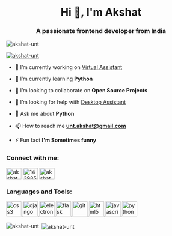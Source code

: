 <h1 align="center">Hi 👋, I'm Akshat</h1>
<h3 align="center">A passionate frontend developer from India</h3>

<p align="left"> <img src="https://komarev.com/ghpvc/?username=akshat-unt&label=Profile%20views&color=0e75b6&style=flat" alt="akshat-unt" /> </p>

<p align="left"> <a href="https://github.com/ryo-ma/github-profile-trophy"><img src="https://github-profile-trophy.vercel.app/?username=akshat-unt" alt="akshat-unt" /></a> </p>

- 🔭 I’m currently working on [Virtual Assistant](https://github.com/Akshat-unt/Coddie-Desktop-A.I)

- 🌱 I’m currently learning **Python**

- 👯 I’m looking to collaborate on **Open Source Projects**

- 🤝 I’m looking for help with [Desktop Assistant](https://github.com/Akshat-unt/Coddie-Desktop-A.I)

- 💬 Ask me about **Python**

- 📫 How to reach me **unt.akshat@gmail.com**

- ⚡ Fun fact **I'm Sometimes funny**

<h3 align="left">Connect with me:</h3>
<p align="left">
<a href="https://codepen.io/akshatunt" target="blank"><img align="center" src="https://cdn.jsdelivr.net/npm/simple-icons@3.0.1/icons/codepen.svg" alt="akshatunt" height="30" width="40" /></a>
<a href="https://stackoverflow.com/users/14398589" target="blank"><img align="center" src="https://cdn.jsdelivr.net/npm/simple-icons@3.0.1/icons/stackoverflow.svg" alt="14398589" height="30" width="40" /></a>
<a href="https://instagram.com/akshat_unt" target="blank"><img align="center" src="https://cdn.jsdelivr.net/npm/simple-icons@3.0.1/icons/instagram.svg" alt="akshat_unt" height="30" width="40" /></a>
</p>

<h3 align="left">Languages and Tools:</h3>
<p align="left"> <a href="https://www.w3schools.com/css/" target="_blank"> <img src="https://devicons.github.io/devicon/devicon.git/icons/css3/css3-original-wordmark.svg" alt="css3" width="40" height="40"/> </a> <a href="https://www.djangoproject.com/" target="_blank"> <img src="https://devicons.github.io/devicon/devicon.git/icons/django/django-original.svg" alt="django" width="40" height="40"/> </a> <a href="https://www.electronjs.org" target="_blank"> <img src="https://devicons.github.io/devicon/devicon.git/icons/electron/electron-original.svg" alt="electron" width="40" height="40"/> </a> <a href="https://flask.palletsprojects.com/" target="_blank"> <img src="https://www.vectorlogo.zone/logos/pocoo_flask/pocoo_flask-icon.svg" alt="flask" width="40" height="40"/> </a> <a href="https://git-scm.com/" target="_blank"> <img src="https://www.vectorlogo.zone/logos/git-scm/git-scm-icon.svg" alt="git" width="40" height="40"/> </a> <a href="https://www.w3.org/html/" target="_blank"> <img src="https://devicons.github.io/devicon/devicon.git/icons/html5/html5-original-wordmark.svg" alt="html5" width="40" height="40"/> </a> <a href="https://developer.mozilla.org/en-US/docs/Web/JavaScript" target="_blank"> <img src="https://devicons.github.io/devicon/devicon.git/icons/javascript/javascript-original.svg" alt="javascript" width="40" height="40"/> </a> <a href="https://www.python.org" target="_blank"> <img src="https://devicons.github.io/devicon/devicon.git/icons/python/python-original.svg" alt="python" width="40" height="40"/> </a> </p>

<p><img align="left" src="https://github-readme-stats.vercel.app/api/top-langs?username=akshat-unt&show_icons=true&locale=en&layout=compact" alt="akshat-unt" /></p>

<p>&nbsp;<img align="center" src="https://github-readme-stats.vercel.app/api?username=akshat-unt&show_icons=true&locale=en" alt="akshat-unt" /></p>
